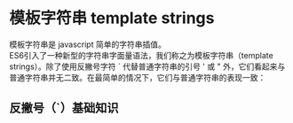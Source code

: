# 模板字符串 template strings
模板字符串是 javascript 简单的字符串插值。  
ES6引入了一种新型的字符串字面量语法，我们称之为模板字符串（template strings）。除了使用反撇号字符 ` 代替普通字符串的引号 ' 或 " 外，它们看起来与普通字符串并无二致。在最简单的情况下，它们与普通字符串的表现一致：  
## 反撇号（`）基础知识
